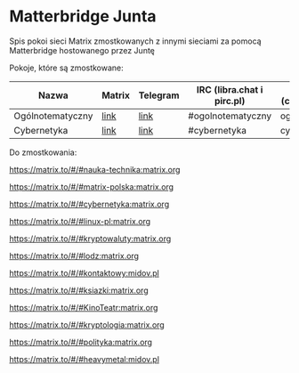 # Matterbridge Junta
Spis pokoi sieci Matrix zmostkowanych z innymi sieciami za pomocą Matterbridge hostowanego przez Juntę

Pokoje, które są zmostkowane:

| Nazwa | Matrix | Telegram | IRC (libra.chat i pirc.pl) | XMPP (chat.disroot.org) | Discord |
| --- | --- | --- | --- | --- | --- |
| Ogólnotematyczny | [link](https://matrix.to/#/#ogolnotematyczny:matrix.org) | [link](https://t.me/ogolnotematyczny) | #ogolnotematyczny | ogolnotematyczny | [link](https://discord.gg/NxBDHny) |
| Cybernetyka | [link](https://matrix.to/#/#cybernetyka:matrix.org) | [link](https://t.me/cybernetyka) | #cybernetyka | cybernetyka | [link](https://discord.gg/mRbCHKw4kz) |

Do zmostkowania:

https://matrix.to/#/#nauka-technika:matrix.org

https://matrix.to/#/#matrix-polska:matrix.org

https://matrix.to/#/#cybernetyka:matrix.org

https://matrix.to/#/#linux-pl:matrix.org

https://matrix.to/#/#kryptowaluty:matrix.org

https://matrix.to/#/#lodz:matrix.org

https://matrix.to/#/#kontaktowy:midov.pl

https://matrix.to/#/#ksiazki:matrix.org

https://matrix.to/#/#KinoTeatr:matrix.org

https://matrix.to/#/#kryptologia:matrix.org

https://matrix.to/#/#polityka:matrix.org

https://matrix.to/#/#heavymetal:midov.pl
